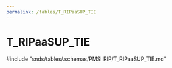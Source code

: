 ```yaml
---
permalink: /tables/T_RIPaaSUP_TIE
---
```

# T\_RIPaaSUP\_TIE
<!-- SPDX-License-Identifier: MPL-2.0 -->

<!-- ATTENTION : Ne pas supprimer ou modifier la ligne ci-dessous -->
#include "snds/tables/.schemas/PMSI RIP/T_RIPaaSUP_TIE.md"
<!-- ATTENTION : Ne pas supprimer ou modifier la ligne ci-dessus -->
